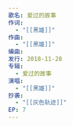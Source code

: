 ```yaml
---
歌名: 爱过的故事
作词: 
  - "[[黑雄]]"
作曲: 
  - "[[黑雄]]"
编曲: 
发行: 2018-11-28
专辑: 
  - 爱过的故事
演唱: 
  - "[[黑雄]]"
抄袭: 
  - "[[灰色轨迹]]"
EP: 7
---
```


